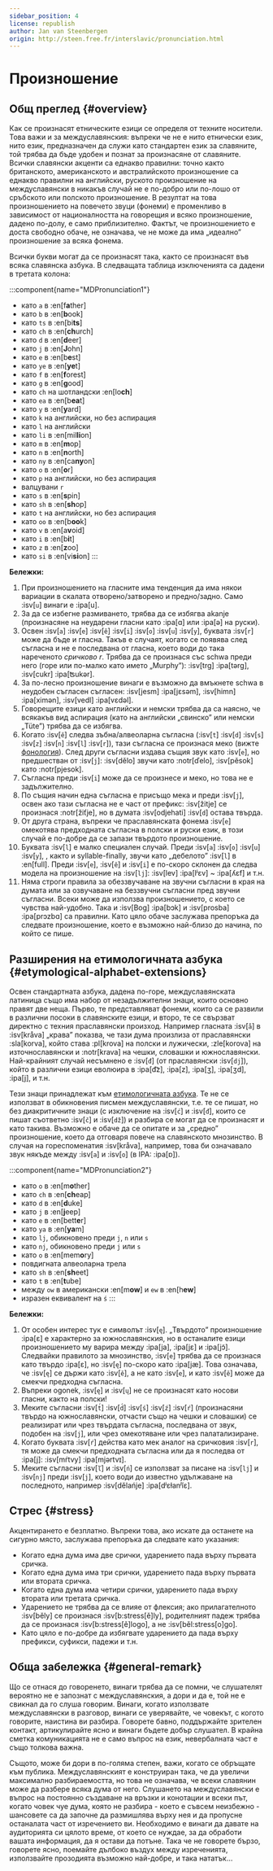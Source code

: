 ```yaml
---
sidebar_position: 4
license: republish
author: Jan van Steenbergen
origin: http://steen.free.fr/interslavic/pronunciation.html
---
```


# Произношение

## Общ преглед \{#overview}

Как се произнасят етническите езици се определя от техните носители. Това важи и за междуславянския: въпреки че не е нито етнически език, нито език, предназначен да служи като стандартен език за славяните, той трябва да бъде удобен и познат за произнасяне от славяните. Всички славянски акценти са еднакво правилни: точно както британското, американското и австралийското произношение са еднакво правилни на английски, руското произношение на междуславянски в никакъв случай не е по-добро или по-лошо от сръбското или полското произношение. В резултат на това произношението на повечето звуци (фонеми) е променливо в зависимост от националността на говорещия и всяко произношение, дадено по-долу, е само приблизително. Фактът, че произношението е доста свободно обаче, не означава, че не може да има „идеално” произношение за всяка фонема.

Всички букви могат да се произнасят така, както се произнасят във всяка славянска азбука. В следващата таблица изключенията са дадени в третата колона:

:::component{name="MDPronunciation1"}
- като `a` в :en[f**a**ther]
- като `b` в :en[**b**ook]
- като `ts` в :en[bi**ts**]
- като `ch` в :en[**ch**urch]
- като `d` в :en[**d**eer]
- като `j` в :en[**J**ohn]
- като `e` в :en[b**e**st]
- като `ye` в :en[**ye**t]
- като `f` в :en[**f**orest]
- като `g` в :en[**g**ood]
- като `ch` на шотландски :en[lo**ch**]
- като `ea` в :en[b**ea**t]
- като `y` в :en[**y**ard]
- като `k` на английски, но без аспирация
- като `l` на английски
- като `li` в :en[mil**li**on]
- като `m` в :en[**m**op]
- като `n` в :en[**n**orth]
- като `ny` в :en[ca**ny**on]
- като `o` в :en[**o**r]
- като `p` на английски, но без аспирация
- валцувани `r`
- като `s` в :en[**s**pin]
- като `sh` в :en[**sh**op]
- като `t` на английски, но без аспирация
- като `oo` в :en[b**oo**k]
- като `v` в :en[a**v**oid]
- като `i` в :en[b**i**t]
- като `z` в :en[**z**oo]
- като `si` в :en[vi**si**on]
:::

**Бележки:**

1. При произношението на гласните има тенденция да има някои вариации в скалата отворено/затворено и предно/задно. Само :isv[`u`] винаги е :ipa[u].
2. За да се избегне размиването, трябва да се избягва akanje (произнасяне на неударени гласни като :ipa[ɑ] или :ipa[ə] на руски).
3. Освен :isv[`a`] :isv[`e`] :isv[`ě`] :isv[`i`] :isv[`o`] :isv[`u`] :isv[`y`],  буквата :isv[`r`] може да бъде и гласна. Такъв е случаят, когато се появява след съгласна и не е последвана от гласна, което води до така нареченото _сричково r_. Трябва да се произнася със schwa преди него (горе или по-малко като името „Murphy”): :isv[trg] :ipa[tərg], :isv[cukr] :ipa[ʦukər].
4. За по-лесно произношение винаги е възможно да вмъкнете schwa в неудобен съгласен съгласен: :isv[jesm] :ipa[jɛsǝm], :isv[himn] :ipa[ximǝn], :isv[vedl] :ipa[vɛdǝl].
5. Говорещите езици като английски и немски трябва да са наясно, че всякакъв вид аспирация (като на английски „свинско” или немски „Tüte”) трябва да се избягва.
6. Когато :isv[`ě`] следва зъбна/алвеоларна съгласна (:isv[`t`] :isv[`d`] :isv[`s`] :isv[`z`] :isv[`n`] :isv[`l`] :isv[`r`]), тази съгласна се произнася меко (вижте [фонология][1]). След други съгласни издава същия звук като :isv[`e`], но предшестван от :isv[`j`]: :isv[dělo] звучи като :notr[ďelo], :isv[pěsok]  като :notr[pjesok].
7. Съгласна преди :isv[`i`] може да се произнесе и меко, но това не е задължително.
8. По същия начин една съгласна е присъщо мека и преди :isv[`j`], освен ако тази съгласна не е част от префикс: :isv[žitje] се произнася :notr[žiťje], но в думата :isv[odjehati] :isv[`d`] остава твърда.
9. От друга страна, въпреки че праславянската фонема :isv[`e`] омекотява предходната съгласна в полски и руски език, в този случай е по-добре да се запази твърдото произношение.
10. Буквата :isv[`l`] е малко специален случай. Преди :isv[`a`] :isv[`o`] :isv[`u`] :isv[`y`], , както и syllable-finally, звучи като „дебелото” :isv[`l`] в :en[full]. Преди :isv[`e`], :isv[`ě`]  и :isv[`i`] е по-скоро склонен да следва модела на произношение на :isv[`lj`]: :isv[lev] :ipa[lʲɛv]  \~ :ipa[ʎɛf] и т.н.
11. Няма строги правила за обеззвучаване на звучни съгласни в края на думата или за озвучаване на беззвучни съгласни пред звучни съгласни. Всеки може да използва произношението, с което се чувства най-удобно. Така и :isv[Bog] :ipa[bɔk]  и :isv[prosba] :ipa[prɔzbɑ]  са правилни. Като цяло обаче заслужава препоръка да следвате произношение, което е възможно най-близо до начина, по който се пише.

## Разширения на етимологичната азбука \{#etymological-alphabet-extensions}

Освен стандартната азбука, дадена по-горе, междуславянската латиница също има набор от незадължителни знаци, които основно правят две неща. Първо, те представляват фонеми, които са се развили в различни посоки в славянските езици, и второ, те се свързват директно с техния праславянски произход. Например гласната :isv[`å`] в :isv[kråva] „крава” показва, че тази дума произлиза от праславянски :sla[korva], който става :pl[krova] на полски и лужически, :zle[korova] на източнославянски и :notr[krava] на чешки, словашки и южнославянски. Най-крайният случай несъмнено е :isv[`đ`] (от праславянски :isv[`dj`]), който в различни езици еволюира в :ipa[d͡z], :ipa[z], :ipa[ʒ], :ipa[ʒd], :ipa[j],  и т.н.

Тези знаци принадлежат към [етимологичната азбука][2]. Те не се използват в обикновения писмен междуславянски, т.е. те се пишат, но без диакритичните знаци (с изключение на :isv[`ć`] и :isv[`đ`], които се пишат съответно :isv[`č`] и :isv[`dž`]) и разбира се могат да се произнасят и като такива. Възможно е обаче да се опитате и за „средно” произношение, което да отговаря повече на славянското мнозинство. В случая на гореспоменатия :isv[kråva], например, това би означавало звук някъде между :isv[`a`] и :isv[`o`] (в IPA: :ipa[ɒ]).

:::component{name="MDPronunciation2"}
- като `o` в :en[m**o**ther]
- като `ch` в :en[**ch**eap]
- като `d` в :en[**d**uke]
- като `j` в :en[**j**eep]
- като `e` в :en[bett**e**r]
- като `ya` в :en[**ya**m]
- като `lj`, обикновено преди `j`, `n`  или `s`
- като `nj`, обикновено преди `j` или `s`
- като `o` в :en[mem**o**ry]
- повдигната алвеоларна трела
- като `sh` в :en[**sh**eet]
- като `t` в :en[**t**ube]
- между `ow` в американски :en[m**ow**] и `ew` в :en[h**ew**]
- изразен еквивалент на `ś`
:::

**Бележки:**

1. От особен интерес тук е символът :isv[`ę`]. „Твърдото” произношение :ipa[ɛ] е характерно за южнославянския, но в останалите езици произношението му варира между :ipa[ja], :ipa[jɛ]  и :ipa[jɔ̃]. Следвайки правилото за мнозинство, :isv[`e`] трябва да се произнася като твърдо :ipa[ɛ], но :isv[`ę`] по-скоро като :ipa[jæ]. Това означава, че :isv[`ę`] се държи като :isv[`ě`], а не като :isv[`e`], и като :isv[`ě`] може да смекчи предходна съгласна.
2. Въпреки ogonek, :isv[`ę`] и :isv[`ų`] не се произнасят като носови гласни, както на полски!
3. Меките съгласни :isv[`t́`] :isv[`d́`] :isv[`ś`] :isv[`ź`] :isv[`ŕ`]  (произнасяни твърдо на южнославянски, отчасти също на чешки и словашки) се реализират или чрез твърдата съгласна, последвана от звук, подобен на :isv[`j`], или чрез омекотяване или чрез палатализиране.
4. Когато буквата :isv[`ŕ`] действа като мек аналог на сричковия :isv[`r`], тя може да смекчи предходната съгласна или да я последва от :ipa[j]: :isv[mŕtvy] :ipa[mjǝrtvɪ].
5. Меките съгласни :isv[`ľ`] и :isv[`ń`] се използват за писане на :isv[`lj`] и :isv[`nj`] преди :isv[`j`], което води до известно удължаване на последното, например :isv[dělańje] :ipa[dʲɛɫanʲĭɛ].

## Стрес \{#stress}

Акцентирането е безплатно. Въпреки това, ако искате да останете на сигурно място, заслужава препоръка да следвате като указания:

- Когато една дума има две срички, ударението пада върху първата сричка.
- Когато една дума има три срички, ударението пада върху първата или втората сричка.
- Когато една дума има четири срички, ударението пада върху втората или третата сричка.
- Ударението не трябва да се влияе от флексия; ако прилагателното :isv[běly] се произнася :isv[b:stress[ě]ly], родителният падеж трябва да се произнася :isv[b:stress[ě]logo], а не :isv[běl:stress[o]go].
- Като цяло е по-добре да избягвате ударението да пада върху префикси, суфикси, падежи и т.н.

## Обща забележка \{#general-remark}

Що се отнася до говоренето, винаги трябва да се помни, че слушателят вероятно не е запознат с междуславянския, а дори и да е, той не е свикнал да го слуша говорим. Винаги, когато използвате междуславянски в разговор, винаги се уверявайте, че човекът, с когото говорите, наистина ви разбира. Говорете бавно, поддържайте зрителен контакт, артикулирайте ясно и винаги бъдете добър слушател. В крайна сметка комуникацията не е само въпрос на език, невербалната част е също толкова важна.

Същото, може би дори в по-голяма степен, важи, когато се обръщате към публика. Междуславянският е конструиран така, че да увеличи максимално разбираемостта, но това не означава, че всеки славянин може да разбере всяка дума от него. Слушането на междуславянски е въпрос на постоянно създаване на връзки и конотации и всеки път, когато човек чуе дума, която не разбира - което е съвсем неизбежно - шансовете са да започне да размишлява върху нея и да пропусне останалата част от изречението ви. Необходимо е винаги да давате на аудиторията си цялото време, от което се нуждае, за да обработи вашата информация, да я остави да потъне. Така че не говорете бързо, говорете ясно, поемайте дълбоко въздух между изреченията, използвайте прозодията възможно най-добре, и така нататък...

[1]: ./phonology.md#hard-and-soft-consonants

[2]: orthography.md#etymological-alphabet
